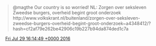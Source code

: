 > @magthe  Our country is so worried\! NL: Zorgen over seksleven Zweedse burgers, overheid begint groot onderzoek http://www\.volkskrant\.nl/buitenland/zorgen\-over\-seksleven\-zweedse\-burgers\-overheid\-begint\-groot\-onderzoek\~a4348412/?hash\=cf2af79e262be42906c19b227b94da874ded1c7a

<img src="../../media/tweet.ico" width="12" /> [Fri Jul 29 16:14:49 +0000 2016](https://twitter.com/DromerDenker/status/759059613044109312)